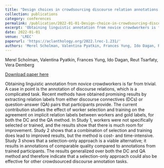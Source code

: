 ```yaml
---
title: "Design choices in crowdsourcing discourse relation annotations: The effect of worker selection and training"
collection: publications
category: conferences
permalink: /publication/2022-01-01-Design-choice-in-crowdsourcing-discourse
excerpt: 'Obtaining linguistic annotation from novice crowdworkers is far from trivial. A case in point is the annotation of discourse relations, which is a complicated task. Recent methods have obtained promising results by extracting relation labels from either discourse connectives (DCs) or question-answer (QA) pairs that participants provide. The current contribution studies the effect of worker selection and training on the agreement on implicit relation labels between workers and gold labels, for both the DC and the QA method. In Study 1, workers were not specifically selected or trained, and the results show that there is much room for improvement. Study 2 shows that a combination of selection and training does lead to improved results, but the method is cost- and time-intensive. Study 3 shows that a selection-only approach is a viable alternative; it results in annotations of comparable quality compared to annotations from trained participants. The results generalized over both the DC and QA method and therefore indicate that a selection-only approach could also be effective for other crowdsourced discourse annotation tasks.'
date: 2022-01-01
venue: 'LREC'
paperurl: 'https://aclanthology.org/2022.lrec-1.231/'
authors: 'Merel Scholman, Valentina Pyatkin, Frances Yung, Ido Dagan, Reut Tsarfaty, Vera Demberg'
---
```

Merel Scholman, Valentina Pyatkin, Frances Yung, Ido Dagan, Reut Tsarfaty, Vera Demberg

<a href='https://aclanthology.org/2022.lrec-1.231/'>Download paper here</a>

Obtaining linguistic annotation from novice crowdworkers is far from trivial. A case in point is the annotation of discourse relations, which is a complicated task. Recent methods have obtained promising results by extracting relation labels from either discourse connectives (DCs) or question-answer (QA) pairs that participants provide. The current contribution studies the effect of worker selection and training on the agreement on implicit relation labels between workers and gold labels, for both the DC and the QA method. In Study 1, workers were not specifically selected or trained, and the results show that there is much room for improvement. Study 2 shows that a combination of selection and training does lead to improved results, but the method is cost- and time-intensive. Study 3 shows that a selection-only approach is a viable alternative; it results in annotations of comparable quality compared to annotations from trained participants. The results generalized over both the DC and QA method and therefore indicate that a selection-only approach could also be effective for other crowdsourced discourse annotation tasks.
